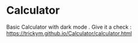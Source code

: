 # Calculator
Basic Calculator with dark mode . Give it a check : https://trickym.github.io/Calculator/calculator.html
